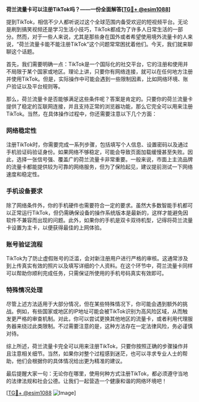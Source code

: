 **荷兰流量卡可以注册TikTok吗？——一份全面解答[[TG💪+ @esim1088](https://t.me/s/esim1088)]**

提到TikTok，相信不少人都听说过这个全球范围内备受欢迎的短视频平台。无论是刷到搞笑视频还是学习生活小技巧，TikTok都成为了许多人日常生活的一部分。然而，对于一些人来说，尤其是那些身在国外或者希望使用境外流量卡的人来说，“荷兰流量卡能不能注册TikTok”这个问题常常困扰着他们。今天，我们就来聊聊这个话题。

首先，我们需要明确一点：TikTok是一个国际化的社交平台，它的注册和使用并不局限于某个国家或地区。理论上讲，只要你有网络连接，就可以在任何地方注册并使用TikTok。但是，实际操作中可能会遇到一些限制因素，比如网络环境、账户验证以及平台规则等。

那么，荷兰流量卡是否能够满足这些条件呢？答案是肯定的。只要你的荷兰流量卡提供了稳定的互联网连接，并且支持正常的浏览器功能，那么它完全可以用来注册TikTok。当然，在具体操作过程中，你还需要注意以下几个方面：

### 网络稳定性

注册TikTok时，你需要完成一系列步骤，包括填写个人信息、设置密码以及通过手机验证码验证身份。如果网络不够稳定，可能会导致页面加载缓慢甚至失败。因此，选择一张信号强、覆盖广的荷兰流量卡非常重要。一般来说，市面上主流品牌的流量卡都能提供较为可靠的网络服务，但为了保险起见，建议提前测试一下网络速度和稳定性。

### 手机设备要求

除了网络条件外，你的手机硬件也需要符合一定的要求。虽然大多数智能手机都可以正常运行TikTok，但仍需确保设备的操作系统版本是最新的，这样才能避免因软件不兼容而出现的问题。此外，如果你的手机是双卡双待机型，记得将荷兰流量卡设置为主卡，以便获得最佳的上网体验。

### 账号验证流程

TikTok为了防止虚假账号的泛滥，会对新注册用户进行严格的审核。这通常涉及到上传真实有效的照片以及填写详细的个人资料。在这个环节中，荷兰流量卡同样可以帮助你顺利完成任务，只需保证所使用的手机号码真实有效即可。

### 特殊情况处理

尽管上述方法适用于大部分情况，但在某些特殊情况下，你可能会遇到额外的挑战。例如，有些国家或地区的IP地址可能会被TikTok识别为高风险区域，从而触发更严格的审查机制。对此，你可以尝试更换其他地区的流量卡，或者利用代理服务器来绕过此类限制。不过需要注意的是，这种方法存在一定法律风险，务必谨慎对待。

综上所述，荷兰流量卡完全可以用来注册TikTok，只要你按照正确的步骤操作并且注意相关细节。当然，如果你对整个过程感到迷茫，也可以寻求专业人士的帮助，他们会根据你的具体情况给出更为精准的建议。

最后提醒大家一句：无论你在哪里，使用何种方式注册TikTok，都必须遵守当地的法律法规和社会公德。让我们一起营造一个健康和谐的网络环境吧！

[[TG💪+ @esim1088](https://t.me/s/esim1088) ![Image](https://i.postimg.cc/4NQfJmqS/Snipaste-2025-05-13-00-14-12.png)]